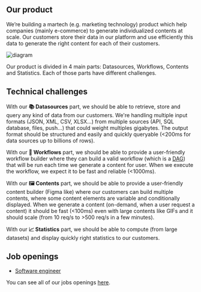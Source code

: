 
## Our product

We’re building a martech (e.g. marketing technology) product which help companies (mainly e-commerce) to generate individualized contents at scale.
Our customers store their data in our platform and use efficiently this data to generate the right content for each of their customers.

![diagram](https://user-images.githubusercontent.com/6900054/200024814-df99023f-e89d-4aaa-b468-310de8bac020.png)

Our product is divided in 4 main parts: Datasources, Workflows, Contents and Statistics. Each of those parts have different challenges.

## Technical challenges

With our **📚 Datasources** part, we should be able to retrieve, store and query any kind of data from our customers.
We're handling multiple input formats (JSON, XML, CSV, XLSX...) from multiple sources (API, SQL database, files, push...) that could weight multiples gigabytes.
The output format should be structured and easily and quickly queryable (<200ms for data sources up to billions of rows).

With our **🔗 Workflows** part, we should be able to provide a user-friendly workflow builder where they can build a valid workflow (which is a [DAG](https://en.wikipedia.org/wiki/Directed_acyclic_graph)) that will be run each time we generate a content for user.
When we execute the workflow, we expect it to be fast and reliable (<1000ms).

With our **🖼 Contents** part, we should be able to provide a user-friendly content builder (Figma like) where our customers can build multiple contents, where some content elements are variable and conditionally displayed.
When we generate a content (on-demand, when a user request a content) it should be fast (<100ms) even with large contents like GIFs and it should scale (from 10 req/s to >500 req/s in a few minutes).

With our **📈 Statistics** part, we should be able to compute (from large datasets) and display quickly right statistics to our customers.

## Job openings

- [Software engineer](https://github.com/reelevant-tech/.github/blob/main/jobs/Software%20engineer%20%40%20Reelevant.pdf)

You can see all of our jobs openings [here](https://www.welcometothejungle.com/en/companies/reelevant/jobs).
